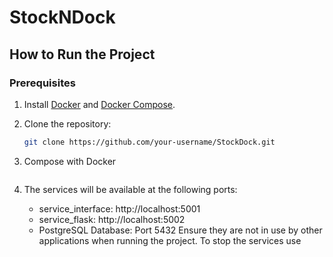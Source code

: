 # StockNDock

## How to Run the Project

### Prerequisites
1. Install [Docker](https://www.docker.com/) and [Docker Compose](https://docs.docker.com/compose/).

2. Clone the repository:
    ```bash
   git clone https://github.com/your-username/StockDock.git
   

3. Compose with Docker
    ```docker-compose up

4. The services will be available at the following ports:
    - service_interface: http://localhost:5001
    - service_flask: http://localhost:5002
    - PostgreSQL Database: Port 5432
    Ensure they are not in use by other applications when running
    the project. To stop the services use